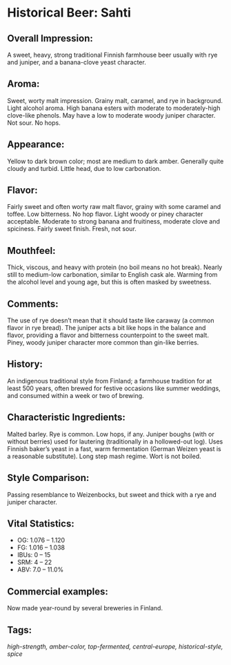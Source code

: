 # Historical Beer: Sahti

## Overall Impression: 

A sweet, heavy, strong traditional Finnish farmhouse beer usually with rye and juniper, and a banana-clove yeast character.

## Aroma: 

Sweet, worty malt impression. Grainy malt, caramel, and rye in background. Light alcohol aroma. High banana esters with moderate to moderately-high clove-like phenols. May have a low to moderate woody juniper character. Not sour. No hops.

## Appearance: 

Yellow to dark brown color; most are medium to dark amber. Generally quite cloudy and turbid. Little head, due to low carbonation.

## Flavor: 

Fairly sweet and often worty raw malt flavor, grainy with some caramel and toffee. Low bitterness. No hop flavor. Light woody or piney character acceptable. Moderate to strong banana and fruitiness, moderate clove and spiciness. Fairly sweet finish. Fresh, not sour.

## Mouthfeel: 

Thick, viscous, and heavy with protein (no boil means no hot break). Nearly still to medium-low carbonation, similar to English cask ale. Warming from the alcohol level and young age, but this is often masked by sweetness.

## Comments: 

The use of rye doesn’t mean that it should taste like caraway (a common flavor in rye bread). The juniper acts a bit like hops in the balance and flavor, providing a flavor and bitterness counterpoint to the sweet malt. Piney, woody juniper character more common than gin-like berries.

## History: 

An indigenous traditional style from Finland; a farmhouse tradition for at least 500 years, often brewed for festive occasions like summer weddings, and consumed within a week or two of brewing. 

## Characteristic Ingredients: 

Malted barley. Rye is common. Low hops, if any. Juniper boughs (with or without berries) used for lautering (traditionally in a hollowed-out log). Uses Finnish baker’s yeast in a fast, warm fermentation (German Weizen yeast is a reasonable substitute). Long step mash regime. Wort is not boiled. 

## Style Comparison: 

Passing resemblance to Weizenbocks, but sweet and thick with a rye and juniper character.

## Vital Statistics:	

- OG:	1.076 – 1.120
- FG:	1.016 – 1.038
- IBUs:	0 – 15	
- SRM:	4 – 22	
- ABV:	7.0 – 11.0%

## Commercial examples: 

Now made year-round by several breweries in Finland.

## Tags: 

_high-strength, amber-color, top-fermented, central-europe, historical-style, spice_